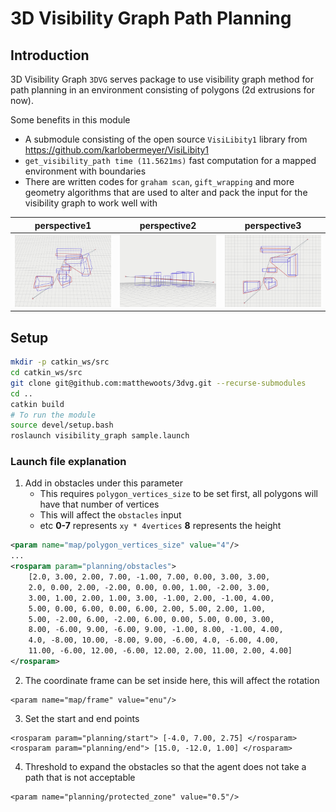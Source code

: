 # 3D Visibility Graph Path Planning

## Introduction
3D Visibility Graph `3DVG` serves package to use visibility graph method for path planning in an environment consisting of polygons (2d extrusions for now).

Some benefits in this module
- A submodule consisting of the open source `VisiLibity1` library from https://github.com/karlobermeyer/VisiLibity1
- `get_visibility_path time (11.5621ms)` fast computation for a mapped environment with boundaries
- There are written codes for `graham scan`, `gift_wrapping` and more geometry algorithms that are used to alter and pack the input for the visibility graph to work well with

| perspective1 | perspective2 | perspective3 |
| :--: | :--: | :--: |
| [<img src="media/vis_graph1.png" width="500"/>](media/vis_graph1.png) | [<img src="media/vis_graph2.png" width="500"/>](media/vis_graph2.png) | [<img src="media/vis_graph3.png" width="500"/>](media/vis_graph3.png) |

## Setup
```bash
mkdir -p catkin_ws/src
cd catkin_ws/src
git clone git@github.com:matthewoots/3dvg.git --recurse-submodules
cd ..
catkin build
# To run the module 
source devel/setup.bash
roslaunch visibility_graph sample.launch
```

### Launch file explanation
1. Add in obstacles under this parameter
    - This requires `polygon_vertices_size` to be set first, all polygons will have that number of vertices
    - This will affect the `obstacles` input
    - etc **0-7** represents `xy * 4vertices` **8** represents the height
```xml
<param name="map/polygon_vertices_size" value="4"/>
...
<rosparam param="planning/obstacles"> 
    [2.0, 3.00, 2.00, 7.00, -1.00, 7.00, 0.00, 3.00, 3.00,
    2.0, 0.00, 2.00, -2.00, 0.00, 0.00, 1.00, -2.00, 3.00,
    3.00, 1.00, 2.00, 1.00, 3.00, -1.00, 2.00, -1.00, 4.00,
    5.00, 0.00, 6.00, 0.00, 6.00, 2.00, 5.00, 2.00, 1.00,
    5.00, -2.00, 6.00, -2.00, 6.00, 0.00, 5.00, 0.00, 3.00,
    8.00, -6.00, 9.00, -6.00, 9.00, -1.00, 8.00, -1.00, 4.00,
    4.0, -8.00, 10.00, -8.00, 9.00, -6.00, 4.0, -6.00, 4.00,
    11.00, -6.00, 12.00, -6.00, 12.00, 2.00, 11.00, 2.00, 4.00] 
</rosparam>
```

2. The coordinate frame can be set inside here, this will affect the rotation
```
<param name="map/frame" value="enu"/>
```

3. Set the start and end points
```
<rosparam param="planning/start"> [-4.0, 7.00, 2.75] </rosparam>
<rosparam param="planning/end"> [15.0, -12.0, 1.00] </rosparam>
```

4. Threshold to expand the obstacles so that the agent does not take a path that is not acceptable
```
<param name="planning/protected_zone" value="0.5"/>
```